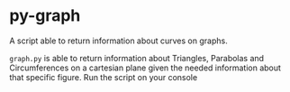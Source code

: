 # py-graph
A script able to return information about curves on graphs.

`graph.py` is able to return information about Triangles, Parabolas and Circumferences on a cartesian plane given the needed information about that specific figure. Run the script on your console 
